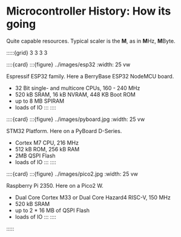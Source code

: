 # Microcontroller History: How its going

Quite capable resources.
Typical scaler is the **M**, as in **M**Hz, **M**Byte.


:::::{grid} 3 3 3 3

::::{card}
:::{figure} ../images/esp32
:width: 25 vw

Espressif ESP32 family.
Here a BerryBase ESP32 NodeMCU board.

- 32 Bit single- and multicore CPUs, 160 - 240 MHz
- 520 kB SRAM, 16 kB NVRAM, 448 KB Boot ROM
- up to 8 MB SPIRAM
- loads of IO
:::
::::

::::{card}
:::{figure} ../images/pyboard.jpg
:width: 25 vw

STM32 Platform.
Here on a PyBoard D-Series.

- Cortex M7 CPU, 216 MHz
- 512 kB ROM, 256 kB RAM
- 2MB QSPI Flash
- loads of IO
:::
::::

::::{card}
:::{figure} ../images/pico2.jpg
:width: 25 vw

Raspberry Pi 2350.
Here on a Pico2 W.

- Dual Core Cortex M33 or Dual Core Hazard4 RISC-V, 150 MHz
- 520 kB SRAM
- up to 2 * 16 MB of QSPI Flash
- loads of IO
:::
::::

:::::
